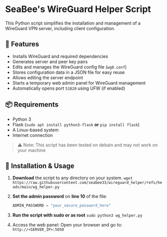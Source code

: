 # SeaBee's WireGuard Helper Script

This Python script simplifies the installation and management of a WireGuard VPN server, including client configuration.

## 🔧 Features

- Installs WireGuard and required dependencies
- Generates server and peer key pairs
- Edits and manages the WireGuard config file (`wg0.conf`)
- Stores configuration data in a JSON file for easy reuse
- Allows editing the server endpoint
- Starts a temporary web admin panel for WireGuard management
- Automatically opens port `51820` using UFW (if enabled)

## 📦 Requirements

- Python 3
- Flask (`sudo apt install python3-flask` **or** `pip install flask`)
- A Linux-based system
- Internet connection

> ⚠️ Note: This script has been tested on debain and may not work on your machine

## 🚀 Installation & Usage

1. **Download** the script to any directory on your system. `wget https://raw.githubusercontent.com/seabee33/wireguard_helper/refs/heads/main/wg_helper.py`

2. **Set the admin password** on **line 10** of the file:
    ```python
    ADMIN_PASSWORD = "your_secure_password_here"
    ```
    
3. **Run the script with sudo or as root** `sudo python3 wg_helper.py`

4. Access the web panel: Open your browser and go to: `http://<SERVER_IP>:5050`

